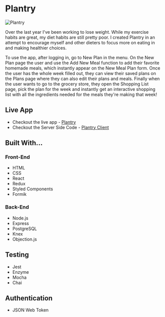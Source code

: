 # Plantry

![Plantry](https://i.imgur.com/kupf2eg.png)

Over the last year I've been working to lose weight. While my exercise habits are great, my diet habits are still pretty poor. I created Plantry in an attempt to encourage myself and other dieters to focus more on eating in and making healthier choices.

To use the app, after logging in, go to New Plan in the menu. On the New Plan page the user and use the Add New Meal function to add their favorite homemade meals, which instantly appear on the New Meal Plan form. Once the user has the whole week filled out, they can view their saved plans on the Plans page where they can also edit their plans and meals. Finally when the user wants to go to the grocery store, they open the Shopping List page, pick the plan for the week and instantly get an interactive shopping list with all the ingredients needed for the meals they're making that week!

## Live App
- Checkout the live app - [Plantry](https://plantry-client.herokuapp.com/)
- Checkout the Server Side Code - [Plantry Client](https://github.com/russellkoons/plantry-server) 

## Built With...
### Front-End
  - HTML
  - CSS
  - React
  - Redux
  - Styled Components
  - Formik

### Back-End
  - Node.js
  - Express
  - PostgreSQL
  - Knex
  - Objection.js

## Testing
  - Jest
  - Enzyme
  - Mocha
  - Chai

## Authentication
  - JSON Web Token